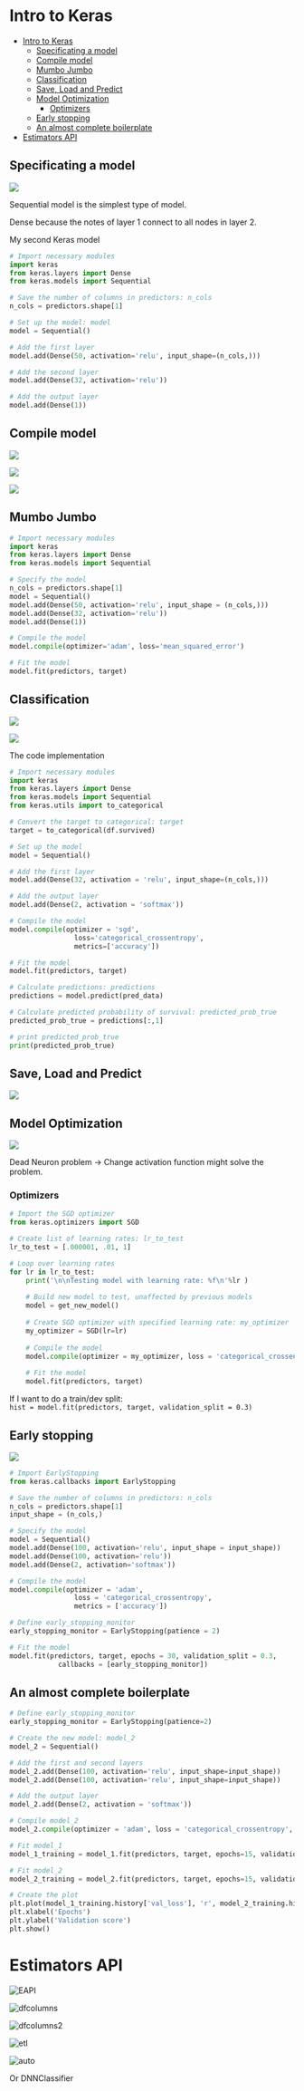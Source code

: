 # Intro to Keras

- [Intro to Keras](#intro-to-keras)
  - [Specificating a model](#specificating-a-model)
  - [Compile model](#compile-model)
  - [Mumbo Jumbo](#mumbo-jumbo)
  - [Classification](#classification)
  - [Save, Load and Predict](#save-load-and-predict)
  - [Model Optimization](#model-optimization)
    - [Optimizers](#optimizers)
  - [Early stopping](#early-stopping)
  - [An almost complete boilerplate](#an-almost-complete-boilerplate)
- [Estimators API](#estimators-api)

## Specificating a model

![](https://i.imgur.com/DUldLM0.png)

Sequential model is the simplest type of model.

Dense because the notes of layer 1 connect to all nodes in layer 2.

My second Keras model  
```python
# Import necessary modules
import keras
from keras.layers import Dense
from keras.models import Sequential

# Save the number of columns in predictors: n_cols
n_cols = predictors.shape[1]

# Set up the model: model
model = Sequential()

# Add the first layer
model.add(Dense(50, activation='relu', input_shape=(n_cols,)))

# Add the second layer
model.add(Dense(32, activation='relu'))

# Add the output layer
model.add(Dense(1))
```

## Compile model

![](https://i.imgur.com/C6iB40A.png)

![](https://i.imgur.com/gBjgZNO.png)

![](https://i.imgur.com/cPasrcS.png)

## Mumbo Jumbo

```python
# Import necessary modules
import keras
from keras.layers import Dense
from keras.models import Sequential

# Specify the model
n_cols = predictors.shape[1]
model = Sequential()
model.add(Dense(50, activation='relu', input_shape = (n_cols,)))
model.add(Dense(32, activation='relu'))
model.add(Dense(1))

# Compile the model
model.compile(optimizer='adam', loss='mean_squared_error')

# Fit the model
model.fit(predictors, target)
```

## Classification

![](https://i.imgur.com/afa5uey.png)

![](https://i.imgur.com/LQ1hUac.png)

The code implementation
```python
# Import necessary modules
import keras
from keras.layers import Dense
from keras.models import Sequential
from keras.utils import to_categorical

# Convert the target to categorical: target
target = to_categorical(df.survived)

# Set up the model
model = Sequential()

# Add the first layer
model.add(Dense(32, activation = 'relu', input_shape=(n_cols,)))

# Add the output layer
model.add(Dense(2, activation = 'softmax'))

# Compile the model
model.compile(optimizer = 'sgd', 
                loss='categorical_crossentropy',
                metrics=['accuracy'])

# Fit the model
model.fit(predictors, target)

# Calculate predictions: predictions
predictions = model.predict(pred_data)

# Calculate predicted probability of survival: predicted_prob_true
predicted_prob_true = predictions[:,1]

# print predicted_prob_true
print(predicted_prob_true)
```

## Save, Load and Predict

![](https://i.imgur.com/5OfE3ic.png)


## Model Optimization

![](https://i.imgur.com/X1UG4HZ.png)

Dead Neuron problem -> Change activation function might solve the problem.


### Optimizers

```python
# Import the SGD optimizer
from keras.optimizers import SGD

# Create list of learning rates: lr_to_test
lr_to_test = [.000001, .01, 1]

# Loop over learning rates
for lr in lr_to_test:
    print('\n\nTesting model with learning rate: %f\n'%lr )
    
    # Build new model to test, unaffected by previous models
    model = get_new_model()
    
    # Create SGD optimizer with specified learning rate: my_optimizer
    my_optimizer = SGD(lr=lr)
    
    # Compile the model
    model.compile(optimizer = my_optimizer, loss = 'categorical_crossentropy')
    
    # Fit the model
    model.fit(predictors, target)
```

If I want to do a train/dev split:   
`hist = model.fit(predictors, target, validation_split = 0.3)`

## Early stopping

![](https://i.imgur.com/RZ3Wl1k.png)

```python
# Import EarlyStopping
from keras.callbacks import EarlyStopping

# Save the number of columns in predictors: n_cols
n_cols = predictors.shape[1]
input_shape = (n_cols,)

# Specify the model
model = Sequential()
model.add(Dense(100, activation='relu', input_shape = input_shape))
model.add(Dense(100, activation='relu'))
model.add(Dense(2, activation='softmax'))

# Compile the model
model.compile(optimizer = 'adam',
                loss = 'categorical_crossentropy',
                metrics = ['accuracy'])

# Define early_stopping_monitor
early_stopping_monitor = EarlyStopping(patience = 2)

# Fit the model
model.fit(predictors, target, epochs = 30, validation_split = 0.3,
            callbacks = [early_stopping_monitor])
```


## An almost complete boilerplate

```python
# Define early_stopping_monitor
early_stopping_monitor = EarlyStopping(patience=2)

# Create the new model: model_2
model_2 = Sequential()

# Add the first and second layers
model_2.add(Dense(100, activation='relu', input_shape=input_shape))
model_2.add(Dense(100, activation='relu', input_shape=input_shape))

# Add the output layer
model_2.add(Dense(2, activation = 'softmax'))

# Compile model_2
model_2.compile(optimizer = 'adam', loss = 'categorical_crossentropy', metrics=['accuracy'])

# Fit model_1
model_1_training = model_1.fit(predictors, target, epochs=15, validation_split=0.2, callbacks=[early_stopping_monitor], verbose=False)

# Fit model_2
model_2_training = model_2.fit(predictors, target, epochs=15, validation_split=0.2, callbacks=[early_stopping_monitor], verbose=False)

# Create the plot
plt.plot(model_1_training.history['val_loss'], 'r', model_2_training.history['val_loss'], 'b')
plt.xlabel('Epochs')
plt.ylabel('Validation score')
plt.show()
```


# Estimators API

![EAPI](https://i.imgur.com/P1IjvvF.png)

![dfcolumns](https://i.imgur.com/w5uQUR1.png)

![dfcolumns2](https://i.imgur.com/MnrJuvR.png)

![etl](https://i.imgur.com/tCXAife.png )

![auto](https://i.imgur.com/bPl04Bg.png)

Or DNNClassifier